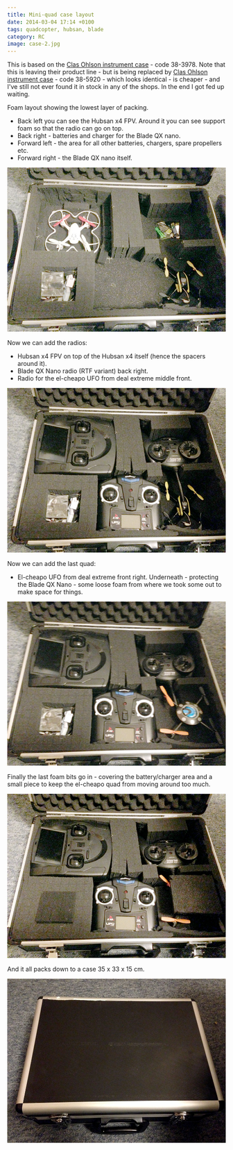 ```yaml
---
title: Mini-quad case layout
date: 2014-03-04 17:14 +0100
tags: quadcopter, hubsan, blade
category: RC
image: case-2.jpg
---
```



This is based on the [Clas Ohlson instrument case](http://www.clasohlson.com/no/Instrumentkoffert/38-3978) - code 38-3978. Note that this is leaving their product line - but is being replaced by [Clas Ohlson instrument case](http://www.clasohlson.com/no/Instrumentkoffert/38-5920) - code 38-5920 - which looks identical - is cheaper - and I've still not ever found it in stock in any of the shops. In the end I got fed up waiting.

Foam layout showing the lowest layer of packing.

* Back left you can see the Hubsan x4 FPV. Around it you can see support foam so that the radio can go on top.
* Back right - batteries and charger for the Blade QX nano.
* Forward left - the area for all other batteries, chargers, spare propellers etc.
* Forward right - the Blade QX nano itself.

![Foam layout showing the lowest layer of packing](case-1.jpg 'Foam layout showing the lowest layer of packing')

Now we can add the radios:

* Hubsan x4 FPV on top of the Hubsan x4 itself (hence the spacers around it).
* Blade QX Nano radio (RTF variant) back right.
* Radio for the el-cheapo UFO from deal extreme middle front.

![Foam layout showing the second layer of packing](case-2.jpg 'Foam layout showing the second layer of packing')

Now we can add the last quad:

* El-cheapo UFO from deal extreme front right. Underneath - protecting the Blade QX Nano - some loose foam from where we took some out to make space for things.

![Foam layout showing the third layer of packing](case-3.jpg 'Foam layout showing the third layer of packing')

Finally the last foam bits go in - covering the battery/charger area and a small piece to keep the el-cheapo quad from moving around too much.

![Foam layout showing the top layer of packing](case-packed.jpg 'Foam layout showing the top layer of packing')

And it all packs down to a case 35 x 33 x 15 cm.

![Closed case](case.jpg 'Closed case')
